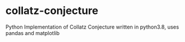 # collatz-conjecture
Python Implementation of Collatz Conjecture written in python3.8, uses pandas and matplotlib
